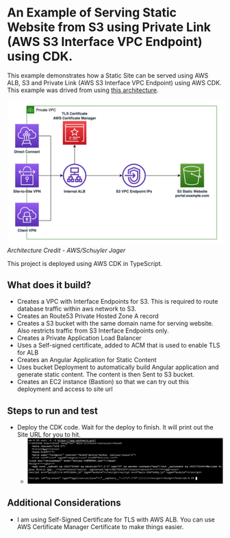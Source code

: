 # An Example of Serving Static Website from S3 using Private Link (AWS S3 Interface VPC Endpoint) using CDK.

This example demonstrates how a Static Site can be served using AWS ALB, S3 and Private Link (AWS S3 Interface VPC Endpoint) using AWS CDK.  This example was drived from using [this architecture](https://aws.amazon.com/blogs/networking-and-content-delivery/hosting-internal-https-static-websites-with-alb-s3-and-privatelink/).

![image](Networking_NetCDNBlog-430-v2.jpg "Solution Architecture")
*Architecture Credit - AWS/Schuyler Jager*

This project is deployed using AWS CDK in TypeScript.

## What does it build?
* Creates a VPC with Interface Endpoints for S3.  This is required to route database traffic within aws network to S3.
* Creates an Route53 Private Hosted Zone A record
* Creates a S3 bucket with the same domain name for serving website. Also restricts traffic from S3 Interface Endpoints only.
* Creates a Private Application Load Balancer
* Uses a Self-signed certificate, added to ACM that is used to enable TLS for ALB
* Creates an Angular Application for Static Content
* Uses bucket Deployment to automatically build Angular application and generate static content.  The content is then Sent to S3 bucket.
* Creates an EC2 instance (Bastion) so that we can try out this deployment and access to site url

## Steps to run and test
* Deploy the CDK code. Wait for the deploy to finish.  It will print out the Site URL for you to hit.
  * ![image](test-site.PNG "Verify the Static site is served")


## Additional Considerations
* I am using Self-Signed Certificate for TLS with AWS ALB.  You can use AWS Certificate Manager Certificate to make things easier.